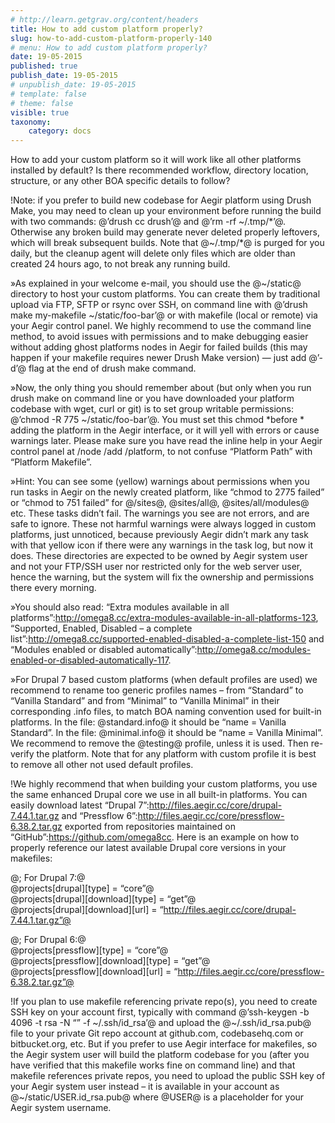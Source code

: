 ```yaml
---
# http://learn.getgrav.org/content/headers
title: How to add custom platform properly?
slug: how-to-add-custom-platform-properly-140
# menu: How to add custom platform properly?
date: 19-05-2015
published: true
publish_date: 19-05-2015
# unpublish_date: 19-05-2015
# template: false
# theme: false
visible: true
taxonomy:
    category: docs
---
```


How to add your custom platform so it will work like all other platforms installed by default? Is there recommended workflow, directory location, structure, or any other BOA specific details to follow?

<a name="custom-d"></a>

!Note: if you prefer to build new codebase for Aegir platform using Drush Make, you may need to clean up your environment before running the build with two commands: @’drush cc drush’@ and @’rm -rf ~/.tmp/\*’@. Otherwise any broken build may generate never deleted properly leftovers, which will break subsequent builds. Note that @~/.tmp/\*@ is purged for you daily, but the cleanup agent will delete only files which are older than created 24 hours ago, to not break any running build.

<a name="custom-a"></a>

»As explained in your welcome e-mail, you should use the @~/static@ directory to host your custom platforms. You can create them by traditional upload via FTP, SFTP or rsync over SSH, on command line with @’drush make my-makefile ~/static/foo-bar’@ or with makefile (local or remote) via your Aegir control panel. We highly recommend to use the command line method, to avoid issues with permissions and to make debugging easier without adding ghost platforms nodes in Aegir for failed builds (this may happen if your makefile requires newer Drush Make version) — just add @’-d’@ flag at the end of drush make command.

<a name="custom-a"></a>

»Now, the only thing you should remember about (but only when you run drush make on command line or you have downloaded your platform codebase with wget, curl or git) is to set group writable permissions: @’chmod -R 775 ~/static/foo-bar’@. You must set this chmod \*before * adding the platform in the Aegir interface, or it will yell with errors or cause warnings later. Please make sure you have read the inline help in your Aegir control panel at /node /add /platform, to not confuse “Platform Path” with “Platform Makefile”.

<a name="hint-3"></a>

»Hint: You can see some (yellow) warnings about permissions when you run tasks in Aegir on the newly created platform, like “chmod to 2775 failed” or “chmod to 751 failed” for @/sites@, @sites/all@, @sites/all/modules@ etc. These tasks didn’t fail. The warnings you see are not errors, and are safe to ignore. These not harmful warnings were always logged in custom platforms, just unnoticed, because previously Aegir didn’t mark any task with that yellow icon if there were any warnings in the task log, but now it does. These directories are expected to be owned by Aegir system user and not your FTP/SSH user nor restricted only for the web server user, hence the warning, but the system will fix the ownership and permissions there every morning.

<a name="custom-a"></a>

»You should also read: “Extra modules available in all platforms”:http://omega8.cc/extra-modules-available-in-all-platforms-123, “Supported, Enabled, Disabled – a complete list”:http://omega8.cc/supported-enabled-disabled-a-complete-list-150 and “Modules enabled or disabled automatically”:http://omega8.cc/modules-enabled-or-disabled-automatically-117.

<a name="custom-b"></a>

»For Drupal 7 based custom platforms (when default profiles are used) we recommend to rename too generic profiles names – from “Standard” to “Vanilla Standard” and from “Minimal” to “Vanilla Minimal” in their corresponding .info files, to match BOA naming convention used for built-in platforms. In the file: @standard.info@ it should be “name = Vanilla Standard”. In the file: @minimal.info@ it should be “name = Vanilla Minimal”. We recommend to remove the @testing@ profile, unless it is used. Then re-verify the platform. Note that for any platform with custom profile it is best to remove all other not used default profiles.

<a name="custom-c"></a>

!We highly recommend that when building your custom platforms, you use the same enhanced Drupal core we use in all built-in platforms. You can easily download latest “Drupal 7”:http://files.aegir.cc/core/drupal-7.44.1.tar.gz and “Pressflow 6”:http://files.aegir.cc/core/pressflow-6.38.2.tar.gz exported from repositories maintained on “GitHub”:https://github.com/omega8cc. Here is an example on how to properly reference our latest available Drupal core versions in your makefiles:

@; For Drupal 7:@  
 @projects[drupal][type] = “core”@  
 @projects[drupal][download][type] = “get”@  
 @projects[drupal][download][url] = “http://files.aegir.cc/core/drupal-7.44.1.tar.gz”@

@; For Drupal 6:@  
 @projects[pressflow][type] = “core”@  
 @projects[pressflow][download][type] = “get”@  
 @projects[pressflow][download][url] = “http://files.aegir.cc/core/pressflow-6.38.2.tar.gz”@

<a name="custom-e"></a>

!If you plan to use makefile referencing private repo(s), you need to create SSH key on your account first, typically with command @’ssh-keygen -b 4096 -t rsa -N “” -f ~/.ssh/id\_rsa’@ and upload the @~/.ssh/id\_rsa.pub@ file to your private Git repo account at github.com, codebasehq.com or bitbucket.org, etc. But if you prefer to use Aegir interface for makefiles, so the Aegir system user will build the platform codebase for you (after you have verified that this makefile works fine on command line) and that makefile references private repos, you need to upload the public SSH key of your Aegir system user instead – it is available in your account as @~/static/USER.id\_rsa.pub@ where @USER@ is a placeholder for your Aegir system username.